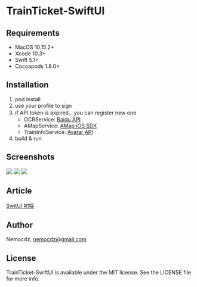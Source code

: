 # TrainTicket-SwiftUI

## Requirements

* MacOS 10.15.2+
* Xcode 10.3+
* Swift 5.1+
* Cocoapods 1.8.0+

## Installation

1. pod install
2. use your profile to sign
3. if API token is expired，you can register new one
   * OCRService: [Baidu API](https://ai.baidu.com/ai-doc/REFERENCE/Ck3dwjhhu)
   * AMapService: [AMap iOS SDK](https://lbs.amap.com/api/ios-sdk/guide/create-project/get-key/)
   * TrainInfoService: [Avatar API](https://www.avatardata.cn/Docs/Api/1fe50ea4-39cb-4ced-8ddc-7bb5c36058cd)
4. build & run

## Screenshots

![](https://image-1252104468.cos.ap-guangzhou.myqcloud.com/blog/IMG_1670.PNG)
![](https://image-1252104468.cos.ap-guangzhou.myqcloud.com/blog/IMG_1671.PNG)
![](https://image-1252104468.cos.ap-guangzhou.myqcloud.com/blog/IMG_1672.PNG)

## Article

[SwitUI 初探](https://nemocdz.github.io/post/swift-ui-初探/)

## Author

Nemocdz, [nemocdz@gmail.com](mailto:nemocdz@gmail.com)

## License

TrainTicket-SwiftUI is available under the MIT license. See the LICENSE file for more info.

